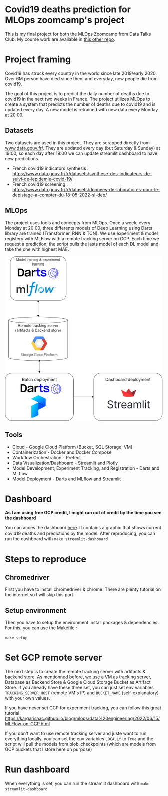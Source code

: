 # Covid19 deaths prediction for MLOps zoomcamp's project

This is my final project for both the MLOps Zoomcamp from Data Talks Club. My course work are available in [this other repo](https://github.com/WLDCH/mlops-zoomcamp).

# Project framing

Covid19 has struck every country in the world since late 2019/early 2020. Over 6M person have died since then, and everyday, new people die from covid19.

The goal of this project is to predict the daily number of deaths due to covid19 in the next two weeks in France. The project utilizes MLOps to create a system that predicts the number of deaths due to covid19 and is updated every day. A new model is retrained with new data every Monday at 20:00.

## Datasets

Two datasets are used in this project. They are scrapped directly from www.data.gouv.fr/. They are updated every day (but Saturday & Sunday) at 19:00, so each day after 19:00 we can update streamlit dashboard to have new predictions.

* French covid19 indicators synthesis : https://www.data.gouv.fr/fr/datasets/synthese-des-indicateurs-de-suivi-de-lepidemie-covid-19/
* French covid19 screening : https://www.data.gouv.fr/fr/datasets/donnees-de-laboratoires-pour-le-depistage-a-compter-du-18-05-2022-si-dep/

## MLOps

The project uses tools and concepts from MLOps. Once a week, every Monday at 20:00, three differents models of Deep Learning using Darts library are trained (Transformer, RNN & TCN). We use experiment & model registery with MLFlow with a remote tracking server on GCP. Each time we request a prediction, the script pulls the lasts model of each DL model and take the one with highest MAE.


![MLOps_diagram](fig/MLOps_diagram.png)

## Tools

* Cloud - Google Cloud Platform (Bucket, SQL Storage, VM)
* Containerization - Docker and Docker Compose
* Workflow Orchestration - Prefect
* Data Visualization/Dashboard - Streamlit and Plotly 
* Model Development, Experiment Tracking, and Registration - Darts and MLflow
* Model Deployment - Darts and MLflow and Streamlit

# Dashboard

<b> As I am using free GCP credit, I might run out of credit by the time you see the dashboard </b>

You can acces the dashboard [here](http://35.210.155.194:8501/). It contains a graphic that shows current covid19 deaths and predictions by the model.
After reproducing, you can run the dashboard with `make streamlit-dashboard`

# Steps to reproduce

## Chromedriver

First you have to install chromedriver & chrome. There are plenty tutorial on the internet so I will skip this part

## Setup environment

Then you have to setup the environment install packages & dependencies. For this, you can use the Makefile :

`make setup`

# Set GCP remote server

The next step is to create the remote tracking server with artifacts & backend store. As mentionned before, we use a VM as tracking server, Database as Backend Store & Google Cloud Storage Bucket as Artifact Store. If you already have these three set, you can just set env variables `TRACKING_SERVER_HOST` (remote VM's IP) and `BUCKET_NAME` (self-explanatory) with your own values. 

If you have never set GCP for experiment tracking, you can follow this great tutorial https://kargarisaac.github.io/blog/mlops/data%20engineering/2022/06/15/MLFlow-on-GCP.html

If you don't want to use remote tracking server and juste want to run everything locally, you can set the env variables `LOCALLY` to `True` and the script will pull the models from blob_checkpoints (which are models from GCP buckets that I store here on purpose)

# Run dashboard

When everything is set, you can run the streamlit dashboard with `make streamlit-dashboard`

